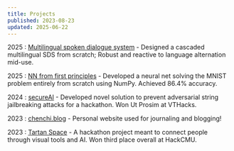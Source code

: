 ```yaml
---
title: Projects
published: 2023-08-23
updated: 2025-06-22
---
```


2025
: [Multilingual spoken dialogue system](https://github.com/chenchihwang/SDS) - Designed a cascaded multilingual SDS from scratch; Robust and reactive to language alternation mid-use.

2025
: [NN from first principles](https://github.com/chenchihwang/MNIST/tree/main/kaggle/two-layer) - Developed a neural net solving the MNIST problem entirely from scratch using NumPy. Achieved 86.4% accuracy.

2024
: [secureAI](https://devpost.com/software/secureai-3xu8p4) - Developed novel solution to prevent adversarial string jailbreaking attacks for a hackathon. Won Ut Prosim at VTHacks.

2023
: [chenchi.blog](https://www.chenchi.blog) - Personal website used for journaling and blogging! 

2023
: [Tartan Space](https://devpost.com/software/tartanspace) - A hackathon project meant to connect people through visual tools and AI. Won third place overall at HackCMU.
